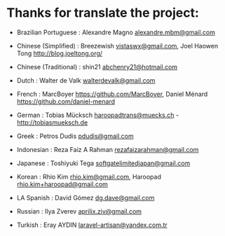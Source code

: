 <!--

    Names should be added to this file like so:
        Name <email address>

    Please keep the list sorted.

    Rhio Kim <rhio.kim@gmail.com>

-->
# Thanks for translate the project:

* Brazilian Portuguese   :  Alexandre Magno <alexandre.mbm@gmail.com>

* Chinese (Simplified)   :  Breezewish <vistaswx@gmail.com>, Joel Haowen Tong <http://blog.joeltong.org/>

* Chinese (Traditional)  :  shin21 <abchenry21@hotmail.com>

* Dutch                  :  Walter de Valk <walterdevalk@gmail.com>
 
* French                 :  MarcBoyer <https://github.com/MarcBoyer>, Daniel Ménard <https://github.com/daniel-menard>

* German                 :  Tobias Mücksch <haroopadtrans@muecks.ch> - http://tobiasmueksch.de

* Greek                  :  Petros Dudis <pdudis@gmail.com>

* Indonesian             :  Reza Faiz A Rahman <rezafaizarahman@gmail.com>

* Japanese               :  Toshiyuki Tega <softgatelimitedjapan@gmail.com>

* Korean                 :  Rhio Kim <rhio.kim@gmail.com>, Haroopad <rhio.kim+haroopad@gmail.com>

* LA Spanish             :  David Gómez <dg.dave@gmail.com>

* Russian                :  Ilya Zverev <aprilix.ziv@gmail.com>

* Turkish                :  Eray AYDIN <laravel-artisan@yandex.com.tr>
